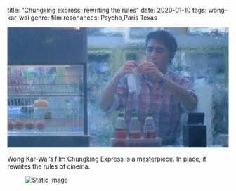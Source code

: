 title: "Chungking express: rewriting the rules"
date: 2020-01-10
tags: wong-kar-wai
genre: film
resonances: Psycho,Paris Texas

![chungking-express](/static/img/post-images/chungking-express/chungking-express.jpg)

Wong Kar-Wai’s film Chungking Express is a masterpiece. In place, it rewrites the rules of cinema.

<figure>
  <img src="{{ url_for('static', filename='img/post-images/chungking-express/chungking-express-still.jpg')}}" height="300" width="400" alt="Static Image" data-alt="{{ url_for('static', filename='img/post-images/chungking-express/chungking-express.gif')}}">
</figure>

